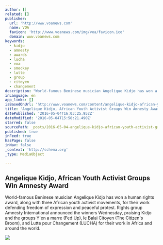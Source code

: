 ```yaml
---
author: []
related: []
publisher:
  url: 'http://www.voanews.com'
  name: VOA
  favicon: 'http://www.voanews.com/img/voa/favicon.ico'
  domain: www.voanews.com
keywords:
  - kidjo
  - amnesty
  - awards
  - lucha
  - voa
  - smockey
  - lutte
  - group
  - citoyen
  - changement
description: "World-famous Beninese musician Angelique Kidjo has won a human rights award, along with three African youth activist movements, for their work defending freedom of expression and peaceful protest. Rights group Amnesty International announced the winners Wednesday, praising Kidjo and the groups Y'en a marre (Fed Up), le Balai Citoyen (The Citizen's Broom), and Lutte pour Changement (LUCHA) for their work in Africa and around the world."
inLanguage: en
app_links: []
isBasedOnUrl: 'http://www.voanews.com/content/angelique-kidjo-african-youth-activist-groups-win-amnesty-award/3314831.html'
title: 'Angelique Kidjo, African Youth Activist Groups Win Amnesty Award'
datePublished: '2016-05-04T16:03:25.952Z'
dateModified: '2016-05-04T15:58:21.490Z'
starred: false
sourcePath: _posts/2016-05-04-angelique-kidjo-african-youth-activist-groups-win-amnesty-a.md
published: true
inFeed: true
hasPage: false
inNav: false
_context: 'http://schema.org'
_type: MediaObject

---
```

<article style=""><h1>Angelique Kidjo, African Youth Activist Groups Win Amnesty Award</h1><p>World-famous Beninese musician Angelique Kidjo has won a human rights award, along with three African youth activist movements, for their work defending freedom of expression and peaceful protest. Rights group Amnesty International announced the winners Wednesday, praising Kidjo and the groups Y'en a marre (Fed Up), le Balai Citoyen (The Citizen's Broom), and Lutte pour Changement (LUCHA) for their work in Africa and around the world.</p><img src="http://gdb.voanews.com/A2B40F2D-E359-4637-86F1-5D00CAA2FABA_mw1024_mh1024_s.jpg" /></article>